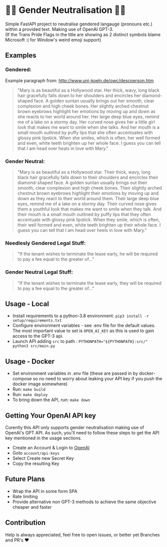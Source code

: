 # 🏳️‍⚧ Gender Neutralisation 🏳️‍⚧

Simple FastAPI project to neutralise gendered langauge (pronouns etc.) within a 
provided text. Making use of OpenAI GPT-3.  
(If the Trans Pride Flags in the title are showing as 2 distinct symbols blame 
Microsoft :( for Window's weird emoji support)

## Examples
### Gendered:
Example paragraph from: http://www.uni-koeln.de/owc/descperson.htm
>"Mary is as beautiful as a Hollywood star. Her thick, wavy, long black hair gracefully falls down to her shoulders and encircles her diamond-shaped face. A golden suntan usually brings out her smooth, clear complexion and high cheek bones. Her slightly arched chestnut brown eyebrows highlight her emotions by moving up and down as she reacts to her world around her. Her large deep blue eyes, remind me of a lake on a stormy day. Her curved nose gives her a little girl look that makes me want to smile when she talks. And her mouth is a small mouth outlined by puffy lips that she often accentuates with glossy pink lipstick. When she smiles, which is often, her well formed and even, white teeth brighten up her whole face. I guess you can tell that I am head over heals in love with Mary."
### Gender Neutral:
>"Mary is as beautiful as a Hollywood star. Their thick, wavy, long black hair gracefully falls down to their shoulders and encircles their diamond-shaped face. A golden suntan usually brings out their smooth, clear complexion and high cheek bones. Their slightly arched chestnut brown eyebrows highlight their emotions by moving up and down as they react to their world around them. Their large deep blue eyes, remind me of a lake on a stormy day. Their curved nose gives them a youthful look that makes me want to smile when they talk. And their mouth is a small mouth outlined by puffy lips that they often accentuate with glossy pink lipstick. When they smile, which is often, their well formed and even, white teeth brighten up their whole face. I guess you can tell that I am head over heels in love with Mary."

### Needlesly Gendered Legal Stuff:
>"If the tenant wishes to terminate the lease early, he will be required to pay a fee equal to the greater of..."
### Gender Neutral Legal Stuff:
>"If the tenant wishes to terminate the lease early, they will be required to pay a fee equal to the greater of..."

## Usage - Local
- Install requirements to a python-3.8 environment: `pip3 install -r setup/requirements.txt`
- Configure environment variables - see .env file for the default values. The most important
value to set is `OPEN_AI_KEY` as this is used to gain access to the GPT-3 api.
- Launch API adding `src` to path : `PYTHONPATH="${PYTHONPATH}:src/" python3 src/main.py`

## Usage - Docker
- Set environment variables in .env file (these are passed in by docker-compose so no need to worry
about leaking your API key if you push the docker image somewhere)
- Run: `make build`
- Run: `make deploy`
- To bring down the API, run: `make down`

## Getting Your OpenAI API key
Curently this API only supports gender neutralisation making use of OpenAI's GPT API. As such,
you'll need to follow these steps to get the API key mentioned in the usage sections.
- Create an Account & Login to [OpenAI](https://openai.com/api/)
- Goto `account/api-keys`
- Select Create new Secret Key
- Copy the resulting Key

## Future Plans
- Wrap the API in some form SPA
- Rate limiting
- Provide alternative non GPT-3 methods to achieve the same objective cheaper and faster

## Contribution
Help is always appreciated, feel free to open issues, or better yet Branches and PR's ❤
